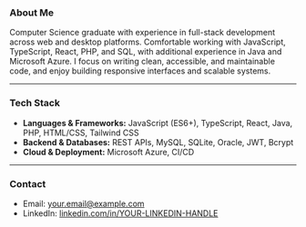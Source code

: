 ### About Me

Computer Science graduate with experience in full-stack development across web and desktop platforms. Comfortable working with JavaScript, TypeScript, React, PHP, and SQL, with additional experience in Java and Microsoft Azure. I focus on writing clean, accessible, and maintainable code, and enjoy building responsive interfaces and scalable systems.

---

### Tech Stack

- **Languages & Frameworks:** JavaScript (ES6+), TypeScript, React, Java, PHP, HTML/CSS, Tailwind CSS  
- **Backend & Databases:** REST APIs, MySQL, SQLite, Oracle, JWT, Bcrypt  
- **Cloud & Deployment:** Microsoft Azure, CI/CD  

---

### Contact

- Email: [your.email@example.com](mailto:mayabosy@outlook.com)  
- LinkedIn: [linkedin.com/in/YOUR-LINKEDIN-HANDLE](https://www.linkedin.com/in/mayabosy/)

